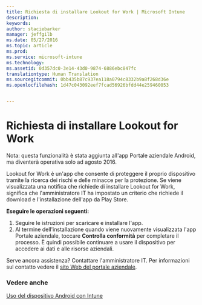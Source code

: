 ```yaml
---
title: Richiesta di installare Lookout for Work | Microsoft Intune
description: 
keywords: 
author: staciebarker
manager: jeffgilb
ms.date: 05/27/2016
ms.topic: article
ms.prod: 
ms.service: microsoft-intune
ms.technology: 
ms.assetid: 0d357dc0-3e14-43d0-9874-6886ebc847fc
translationtype: Human Translation
ms.sourcegitcommit: 0bb435b87c937ea118a0794c8332b9a8f268d36e
ms.openlocfilehash: 1d47c043092eef7fcad56926bfdd44e259460053


---
```


# Richiesta di installare Lookout for Work
Nota: questa funzionalità è stata aggiunta all'app Portale aziendale Android, ma diventerà operativa solo ad agosto 2016. 

Lookout for Work è un'app che consente di proteggere il proprio dispositivo tramite la ricerca dei rischi e delle minacce per la protezione. Se viene visualizzata una notifica che richiede di installare Lookout for Work, significa che l'amministratore IT ha impostato un criterio che richiede il download e l'installazione dell'app da Play Store.

**Eseguire le operazioni seguenti:**

1.  Seguire le istruzioni per scaricare e installare l'app. 
2.  Al termine dell'installazione quando viene nuovamente visualizzata l'app Portale aziendale, toccare **Controlla conformità** per completare il processo. È quindi possibile continuare a usare il dispositivo per accedere ai dati e alle risorse aziendali.

Serve ancora assistenza? Contattare l'amministratore IT. Per informazioni sul contatto vedere il [sito Web del portale aziendale](http://portal.manage.microsoft.com).

### Vedere anche
[Uso del dispositivo Android con Intune](using-your-android-device-with-intune.md)



<!--HONumber=Jun16_HO4-->


